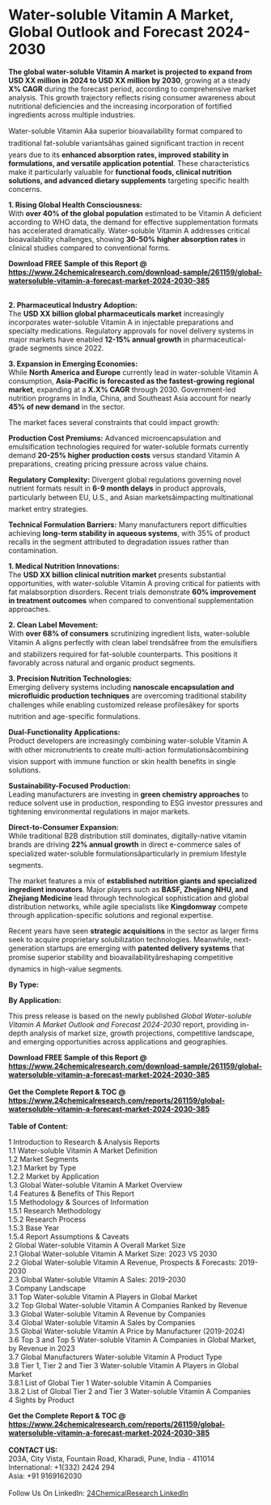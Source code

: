 <h1>Water-soluble Vitamin A Market, Global Outlook and Forecast 2024-2030</h1><p><strong>The global water-soluble Vitamin A market is projected to expand from USD XX million in 2024 to USD XX million by 2030</strong>, growing at a steady <strong>X% CAGR</strong> during the forecast period, according to comprehensive market analysis. This growth trajectory reflects rising consumer awareness about nutritional deficiencies and the increasing incorporation of fortified ingredients across multiple industries.</p><p>Water-soluble Vitamin Aâa superior bioavailability format compared to traditional fat-soluble variantsâhas gained significant traction in recent years due to its <strong>enhanced absorption rates, improved stability in formulations, and versatile application potential</strong>. These characteristics make it particularly valuable for <strong>functional foods, clinical nutrition solutions, and advanced dietary supplements</strong> targeting specific health concerns.</p><p><strong>1. Rising Global Health Consciousness:</strong><br>
With <strong>over 40% of the global population</strong> estimated to be Vitamin A deficient according to WHO data, the demand for effective supplementation formats has accelerated dramatically. Water-soluble Vitamin A addresses critical bioavailability challenges, showing <strong>30-50% higher absorption rates</strong> in clinical studies compared to conventional forms.</p><div><b>Download FREE Sample of this Report @ 
            <a href="https://www.24chemicalresearch.com/download-sample/261159/global-watersoluble-vitamin-a-forecast-market-2024-2030-385">
            https://www.24chemicalresearch.com/download-sample/261159/global-watersoluble-vitamin-a-forecast-market-2024-2030-385</a></b></div><br><p><strong>2. Pharmaceutical Industry Adoption:</strong><br>
The <strong>USD XX billion global pharmaceuticals market</strong> increasingly incorporates water-soluble Vitamin A in injectable preparations and specialty medications. Regulatory approvals for novel delivery systems in major markets have enabled <strong>12-15% annual growth</strong> in pharmaceutical-grade segments since 2022.</p><p><strong>3. Expansion in Emerging Economies:</strong><br>
While <strong>North America and Europe</strong> currently lead in water-soluble Vitamin A consumption, <strong>Asia-Pacific is forecasted as the fastest-growing regional market</strong>, expanding at a <strong>X.X% CAGR</strong> through 2030. Government-led nutrition programs in India, China, and Southeast Asia account for nearly <strong>45% of new demand</strong> in the sector.</p><p>The market faces several constraints that could impact growth:</p><p><strong>Production Cost Premiums:</strong> Advanced microencapsulation and emulsification technologies required for water-soluble formats currently demand <strong>20-25% higher production costs</strong> versus standard Vitamin A preparations, creating pricing pressure across value chains.</p><p><strong>Regulatory Complexity:</strong> Divergent global regulations governing novel nutrient formats result in <strong>6-9 month delays</strong> in product approvals, particularly between EU, U.S., and Asian marketsâimpacting multinational market entry strategies.</p><p><strong>Technical Formulation Barriers:</strong> Many manufacturers report difficulties achieving <strong>long-term stability in aqueous systems</strong>, with 35% of product recalls in the segment attributed to degradation issues rather than contamination.</p><p><strong>1. Medical Nutrition Innovations:</strong><br>
The <strong>USD XX billion clinical nutrition market</strong> presents substantial opportunities, with water-soluble Vitamin A proving critical for patients with fat malabsorption disorders. Recent trials demonstrate <strong>60% improvement in treatment outcomes</strong> when compared to conventional supplementation approaches.</p><p><strong>2. Clean Label Movement:</strong><br>
With <strong>over 68% of consumers</strong> scrutinizing ingredient lists, water-soluble Vitamin A aligns perfectly with clean label trendsâfree from the emulsifiers and stabilizers required for fat-soluble counterparts. This positions it favorably across natural and organic product segments.</p><p><strong>3. Precision Nutrition Technologies:</strong><br>
Emerging delivery systems including <strong>nanoscale encapsulation and microfluidic production techniques</strong> are overcoming traditional stability challenges while enabling customized release profilesâkey for sports nutrition and age-specific formulations.</p><p><strong>Dual-Functionality Applications:</strong><br>
	Product developers are increasingly combining water-soluble Vitamin A with other micronutrients to create multi-action formulationsâcombining vision support with immune function or skin health benefits in single solutions.</p><p><strong>Sustainability-Focused Production:</strong><br>
	Leading manufacturers are investing in <strong>green chemistry approaches</strong> to reduce solvent use in production, responding to ESG investor pressures and tightening environmental regulations in major markets.</p><p><strong>Direct-to-Consumer Expansion:</strong><br>
	While traditional B2B distribution still dominates, digitally-native vitamin brands are driving <strong>22% annual growth</strong> in direct e-commerce sales of specialized water-soluble formulationsâparticularly in premium lifestyle segments.</p><p>The market features a mix of <strong>established nutrition giants and specialized ingredient innovators</strong>. Major players such as <strong>BASF, Zhejiang NHU, and Zhejiang Medicine</strong> lead through technological sophistication and global distribution networks, while agile specialists like <strong>Kingdomway</strong> compete through application-specific solutions and regional expertise.</p><p>Recent years have seen <strong>strategic acquisitions</strong> in the sector as larger firms seek to acquire proprietary solubilization technologies. Meanwhile, next-generation startups are emerging with <strong>patented delivery systems</strong> that promise superior stability and bioavailabilityâreshaping competitive dynamics in high-value segments.</p><p><strong>By Type:</strong></p><p><strong>By Application:</strong></p><p>This press release is based on the newly published <em>Global Water-soluble Vitamin A Market Outlook and Forecast 2024-2030</em> report, providing in-depth analysis of market size, growth projections, competitive landscape, and emerging opportunities across applications and geographies.</p><div><b>Download FREE Sample of this Report @ 
            <a href="https://www.24chemicalresearch.com/download-sample/261159/global-watersoluble-vitamin-a-forecast-market-2024-2030-385">
            https://www.24chemicalresearch.com/download-sample/261159/global-watersoluble-vitamin-a-forecast-market-2024-2030-385</a></b></div><br><div><b>Get the Complete Report & TOC @ 
            <a href="https://www.24chemicalresearch.com/reports/261159/global-watersoluble-vitamin-a-forecast-market-2024-2030-385">
            https://www.24chemicalresearch.com/reports/261159/global-watersoluble-vitamin-a-forecast-market-2024-2030-385</a></b></div><br>
            <b>Table of Content:</b><p>1 Introduction to Research & Analysis Reports<br />
    1.1 Water-soluble Vitamin A Market Definition<br />
    1.2 Market Segments<br />
        1.2.1 Market by Type<br />
        1.2.2 Market by Application<br />
    1.3 Global Water-soluble Vitamin A Market Overview<br />
    1.4 Features & Benefits of This Report<br />
    1.5 Methodology & Sources of Information<br />
        1.5.1 Research Methodology<br />
        1.5.2 Research Process<br />
        1.5.3 Base Year<br />
        1.5.4 Report Assumptions & Caveats<br />
2 Global Water-soluble Vitamin A Overall Market Size<br />
    2.1 Global Water-soluble Vitamin A Market Size: 2023 VS 2030<br />
    2.2 Global Water-soluble Vitamin A Revenue, Prospects & Forecasts: 2019-2030<br />
    2.3 Global Water-soluble Vitamin A Sales: 2019-2030<br />
3 Company Landscape<br />
    3.1 Top Water-soluble Vitamin A Players in Global Market<br />
    3.2 Top Global Water-soluble Vitamin A Companies Ranked by Revenue<br />
    3.3 Global Water-soluble Vitamin A Revenue by Companies<br />
    3.4 Global Water-soluble Vitamin A Sales by Companies<br />
    3.5 Global Water-soluble Vitamin A Price by Manufacturer (2019-2024)<br />
    3.6 Top 3 and Top 5 Water-soluble Vitamin A Companies in Global Market, by Revenue in 2023<br />
    3.7 Global Manufacturers Water-soluble Vitamin A Product Type<br />
    3.8 Tier 1, Tier 2 and Tier 3 Water-soluble Vitamin A Players in Global Market<br />
        3.8.1 List of Global Tier 1 Water-soluble Vitamin A Companies<br />
        3.8.2 List of Global Tier 2 and Tier 3 Water-soluble Vitamin A Companies<br />
4 Sights by Product</p><div><b>Get the Complete Report & TOC @ 
            <a href="https://www.24chemicalresearch.com/reports/261159/global-watersoluble-vitamin-a-forecast-market-2024-2030-385">
            https://www.24chemicalresearch.com/reports/261159/global-watersoluble-vitamin-a-forecast-market-2024-2030-385</a></b></div><br><b>CONTACT US:</b><br>
            203A, City Vista, Fountain Road, Kharadi, Pune, India - 411014<br>
            International: +1(332) 2424 294<br>
            Asia: +91 9169162030 <br><br>
            Follow Us On LinkedIn: <a href="https://www.linkedin.com/company/24chemicalresearch/">24ChemicalResearch LinkedIn</a>